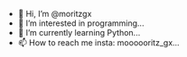 - 👋 Hi, I’m @moritzgx
- 👀 I’m interested in programming...
- 🌱 I’m currently learning Python...
- 📫 How to reach me insta: moooooritz_gx...

<!---
moritzgx/moritzgx is a ✨ special ✨ repository because its `README.md` (this file) appears on your GitHub profile.
You can click the Preview link to take a look at your changes.
--->
